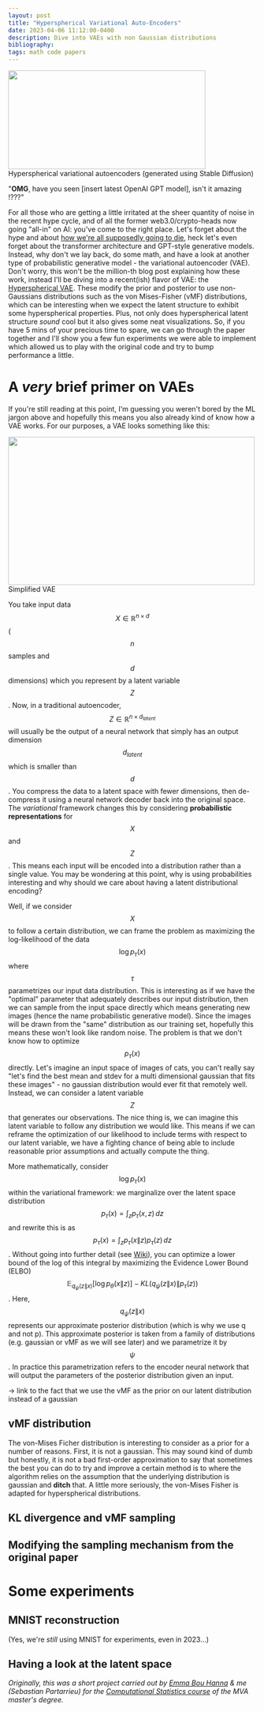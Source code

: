 ```yaml
---
layout: post
title: "Hyperspherical Variational Auto-Encoders"
date: 2023-04-06 11:12:00-0400
description: Dive into VAEs with non Gaussian distributions
bibliography:
tags: math code papers
---
```



<div class="row justify-content-sm-center">
        <img class="img-fluid rounded z-depth-1" zoomable=true src="{{ '/assets/img/hyperspherical_VAE_stable_diffusion.jpeg' | relative_url }}" alt="" title="H-VAE" width="400" height="200"/>
    </div>
<div class="caption">
    Hyperspherical variational autoencoders (generated using Stable Diffusion)
</div>


"**OMG**, have you seen [insert latest OpenAI GPT model], isn't it amazing !???"

For all those who are getting a little irritated at the sheer quantity of noise in the recent hype cycle, and of all the former web3.0/crypto-heads now going "all-in" on AI: you've come to the right place. Let's forget about the hype and about [how we're all supposedly going to die](https://time.com/6266923/ai-eliezer-yudkowsky-open-letter-not-enough/), heck let's even forget about the transformer architecture and GPT-style generative models. Instead, why don't we lay back, do some math, and have a look at another type of probabilistic generative model - the variational autoencoder (VAE). Don't worry, this won't be the million-th blog post explaining how these work, instead I'll be diving into a recent(ish) flavor of VAE: the [Hyperspherical VAE](https://arxiv.org/pdf/1804.00891.pdf). These modify the prior and posterior to use non-Gaussians distributions such as the von Mises-Fisher (vMF) distributions, which can be interesting when we expect the latent structure to exhibit some hyperspherical properties. Plus, not only does hyperspherical latent structure *sound* cool but it also gives some neat visualizations. So, if you have 5 mins of your precious time to spare, we can go through the paper together and I'll show you a few fun experiments we were able to implement which allowed us to play with the original code and try to bump performance a little. 

# A *very* brief primer on VAEs
If you're still reading at this point, I'm guessing you weren't bored by the ML jargon above and hopefully this means you also already kind of know how a VAE works. For our purposes, a VAE looks something like this:

<div class="row justify-content-sm-center">
        <img class="img-fluid rounded z-depth-1" zoomable=true src="{{ '/assets/img/VAE_blog.png' | relative_url }}" alt="" title="VAE" width="500" height="300"/>
    </div>
<div class="caption">
    Simplified VAE
</div>

You take input data $$X \in \mathbb{R}^{n \times d}$$ ($$n$$ samples and $$d$$ dimensions) which you represent by a latent variable $$Z$$. Now, in a traditional autoencoder, $$Z \in \mathbb{R}^{n \times d_{latent}}$$ will usually be the output of a neural network that simply has an output dimension $$d_{latent}$$ which is smaller than $$d$$. You compress the data to a latent space with fewer dimensions, then de-compress it using a neural network decoder back into the original space. The *variational* framework changes this by considering **probabilistic representations** for $$X$$ and $$Z$$. This means each input will be encoded into a distribution rather than a single value. You may be wondering at this point, why is using probabilities interesting and why should we care about having a latent distributional encoding?

Well, if we consider $$X$$ to follow a certain distribution, we can frame the problem as maximizing the log-likelihood of the data $$\log p_{\tau}(x)$$ where $$\tau$$ parametrizes our input data distribution. This is interesting as if we have the "optimal" parameter that adequately describes our input distribution, then we can sample from the input space directly which means generating new images (hence the name probabilistic generative model). Since the images will be drawn from the "same" distribution as our training set, hopefully this means these won't look like random noise. The problem is that we don't know how to optimize $$p_{\tau}(x)$$ directly. Let's imagine an input space of images of cats, you can't really say "let's find the best mean and stdev for a multi dimensional gaussian that fits these images" - no gaussian distribution would ever fit that remotely well. Instead, we can consider a latent variable $$Z$$ that generates our observations. The nice thing is, we can imagine this latent variable to follow any distribution we would like. This means if we can reframe the optimization of our likelihood to include terms with respect to our latent variable, we have a fighting chance of being able to include reasonable prior assumptions and actually compute the thing.

More mathematically, consider $$\log p_{\tau}(x)$$ within the variational framework: we marginalize over the latent space distribution $$p_{\tau}(x) = \int_{z}^{} p_{\tau}(x, z) \,dz$$ and rewrite this is as $$p_{\tau}(x) = \int_{z}^{} p_{\tau}(x \| z)p_{\tau}(z) \,dz$$. Without going into further detail (see [Wiki](https://en.wikipedia.org/wiki/Variational_autoencoder#:~:text=Variational%20autoencoders%20are%20probabilistic%20generative,first%20and%20second%20component%20respectively.)), you can optimize a lower bound of the log of this integral by maximizing the Evidence Lower Bound (ELBO) $$\mathbb{E}_{q_{\psi}(z \| x)}[ \log p_{\theta}(x \| z)] - KL(q_{\psi}(z \| x) \| p_{\tau}(z))$$. Here, $$q_{\psi}(z \| x) $$ represents our approximate posterior distribution (which is why we use q and not p). This approximate posterior is taken from a family of distributions (e.g. gaussian or vMF as we will see later) and we parametrize it by $$\psi$$. In practice this parametrization refers to the encoder neural network that will output the parameters of the posterior distribution given an input.

-> link to the fact that we use the vMF as the prior on our latent distribution instead of a gaussian
## vMF distribution
The von-Mises Ficher distribution is interesting to consider as a prior for a number of reasons. First, it is not a gaussian. This may sound kind of dumb but honestly, it is not a bad first-order approximation to say that sometimes the best you can do to try and improve a certain method is to where the algorithm relies on the assumption that the underlying distribution is gaussian and **ditch** that. A little more seriously, the von-Mises Fisher is adapted for hyperspherical distributions.

## KL divergence and vMF sampling 

## Modifying the sampling mechanism from the original paper

# Some experiments

## MNIST reconstruction
(Yes, we're *still* using MNIST for experiments, even in 2023...)


## Having a look at the latent space


*Originally, this was a short project carried out by [Emma Bou Hanna](https://www.linkedin.com/in/emma-bou-hanna/) & me (Sebastian Partarrieu) for the [Computational Statistics course](https://www.master-mva.com/cours/computational-statistics/) of the MVA master's degree.*